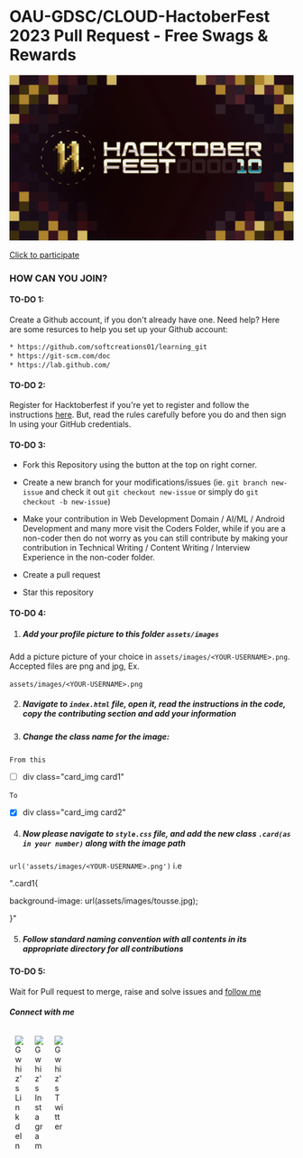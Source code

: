 # OAU-GDSC/CLOUD-HactoberFest 2023 Pull Request - Free Swags & Rewards

![HacktoberFest2023](image.png)

[Click to participate](https://hacktoberfest.com/participation/)

### HOW CAN YOU JOIN?

#### TO-DO 1:
Create a Github account, if you don't already have one. Need help? Here are some resurces to help you set up your Github account:

    * https://github.com/softcreations01/learning_git
    * https://git-scm.com/doc
    * https://lab.github.com/


#### TO-DO 2:
Register for Hacktoberfest if you're yet to register and follow the instructions [here](https://hacktoberfest.com/). But, read the rules carefully before you do and then sign In using your GitHub credentials.

#### TO-DO 3:
* Fork this Repository using the button at the top on right corner.

* Create a new branch for your modifications/issues (ie. `git branch new-issue` and check it out `git checkout new-issue` or simply do `git checkout -b new-issue`)

* Make your contribution in Web Development Domain / AI/ML / Android Development and many more visit the Coders Folder, while if you are a non-coder then do not worry as you can still contribute by making your contribution in Technical Writing / Content Writing / Interview Experience in the non-coder folder.

* Create a pull request

* Star this repository


#### TO-DO 4:
1. ##### Add your profile picture to this folder `assets/images`
Add a picture picture of your choice in `assets/images/<YOUR-USERNAME>.png`. Accepted files are png and jpg, Ex.

`assets/images/<YOUR-USERNAME>.png`

2. ##### Navigate to `index.html` file, open it, read the instructions in the code, copy the contributing section and add your information

3. ##### Change the class name for the image:
`From this` 

- [ ] div class="card_img card1"

`To`

- [x] div class="card_img card2"

4. ##### Now please navigate to `style.css` file, and add the new class `.card(as in your number)` along with the image path
`url('assets/images/<YOUR-USERNAME>.png')`
 i.e
 
".card1{

   background-image: url(assets/images/tousse.jpg);
   
}"

5. ##### Follow standard naming convention with all contents in its appropriate directory for all contributions

#### TO-DO 5:
Wait for Pull request to merge, raise and solve issues and [follow me](https://github.com/softcreations01)

##### Connect with me

<p>
<a href="https://linkedin.com/in/gwhiz">
  <img align="left" alt="Gwhiz's LinkdeIn" width="3%" style="margin:10px" src="https://cdn.jsdelivr.net/npm/simple-icons@v3/icons/linkedin.svg" />
</a>  
    
<a href="https://instagram.com/_just_godwin">
  <img align="left" alt="Gwhiz's Instagram" width="3%" style="margin:10px" src="https://cdn.jsdelivr.net/npm/simple-icons@v3/icons/instagram.svg" />
</a>
    
<a href="https://twitter.com/@">
  <img align="left" alt="Gwhiz's Twitter" width="3%"  style="margin:10px" src="https://cdn.jsdelivr.net/npm/simple-icons@v3/icons/twitter.svg" />
</a>&ensp;&ensp;&ensp;
</p>
